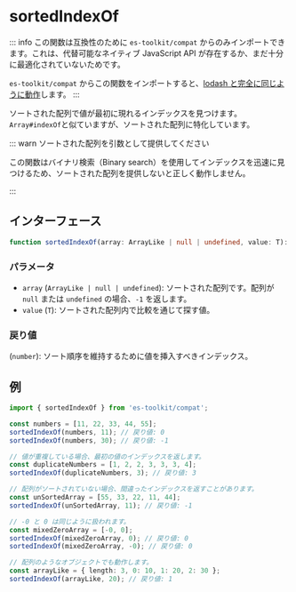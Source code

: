 # sortedIndexOf

::: info
この関数は互換性のために `es-toolkit/compat` からのみインポートできます。これは、代替可能なネイティブ JavaScript API が存在するか、まだ十分に最適化されていないためです。

`es-toolkit/compat` からこの関数をインポートすると、[lodash と完全に同じように動作](../../../compatibility.md)します。
:::

ソートされた配列で値が最初に現れるインデックスを見つけます。`Array#indexOf`と似ていますが、ソートされた配列に特化しています。

::: warn ソートされた配列を引数として提供してください

この関数はバイナリ検索（Binary search）を使用してインデックスを迅速に見つけるため、ソートされた配列を提供しないと正しく動作しません。

:::

## インターフェース

```typescript
function sortedIndexOf(array: ArrayLike | null | undefined, value: T): number;
```

### パラメータ

- `array` (`ArrayLike | null | undefined`): ソートされた配列です。配列が `null` または `undefined` の場合、`-1` を返します。
- `value` (`T`): ソートされた配列内で比較を通じて探す値。

### 戻り値

(`number`): ソート順序を維持するために値を挿入すべきインデックス。

## 例

```typescript
import { sortedIndexOf } from 'es-toolkit/compat';

const numbers = [11, 22, 33, 44, 55];
sortedIndexOf(numbers, 11); // 戻り値: 0
sortedIndexOf(numbers, 30); // 戻り値: -1

// 値が重複している場合、最初の値のインデックスを返します。
const duplicateNumbers = [1, 2, 2, 3, 3, 3, 4];
sortedIndexOf(duplicateNumbers, 3); // 戻り値: 3

// 配列がソートされていない場合、間違ったインデックスを返すことがあります。
const unSortedArray = [55, 33, 22, 11, 44];
sortedIndexOf(unSortedArray, 11); // 戻り値: -1

// -0 と 0 は同じように扱われます。
const mixedZeroArray = [-0, 0];
sortedIndexOf(mixedZeroArray, 0); // 戻り値: 0
sortedIndexOf(mixedZeroArray, -0); // 戻り値: 0

// 配列のようなオブジェクトでも動作します。
const arrayLike = { length: 3, 0: 10, 1: 20, 2: 30 };
sortedIndexOf(arrayLike, 20); // 戻り値: 1
```
